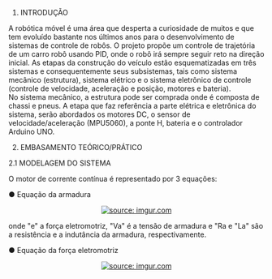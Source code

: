 1. INTRODUÇÃO

A robótica móvel é uma área que desperta a curiosidade de muitos e que tem evoluído bastante nos últimos anos para o desenvolvimento de sistemas de controle de robôs.
O projeto propõe um controle de trajetória de um carro robô usando PID, onde o robô irá sempre seguir reto na direção inicial.
As etapas da construção do veículo estão esquematizadas em três sistemas e consequentemente seus subsistemas, tais como sistema mecânico (estrutura), sistema elétrico e o sistema eletrônico de controle (controle de velocidade, aceleração e posição, motores e bateria).  
No sistema mecânico, a estrutura pode ser comprada onde é composta de chassi e pneus.
A etapa que faz referência a parte elétrica e eletrônica do sistema, serão abordados os motores DC, o sensor de velocidade/aceleração (MPU5060), a ponte H, bateria e o controlador Arduino UNO.

2. EMBASAMENTO TEÓRICO/PRÁTICO

2.1 MODELAGEM DO SISTEMA

O motor de corrente contínua é representado por 3 equações:

●	Equação da armadura 

<p align="center"><a href="https://imgur.com/jUPqjAR"><img src="https://i.imgur.com/jUPqjAR.jpg" title="source: imgur.com" /></a>
  
  
onde "e" a força eletromotriz, "Va" é a tensão de armadura e "Ra e "La" são a resistência e a indutância da armadura, respectivamente.

●	Equação da força eletromotriz

<p align="center"><a href="https://imgur.com/pYslE4L"><img src="https://i.imgur.com/pYslE4L.jpg" title="source: imgur.com" /></a>

